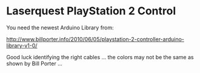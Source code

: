 # Laserquest PlayStation 2 Control

You need the newest Arduino Library from:

http://www.billporter.info/2010/06/05/playstation-2-controller-arduino-library-v1-0/

Good luck identifying the right cables ... the colors may not be the same as shown by Bill Porter ...
